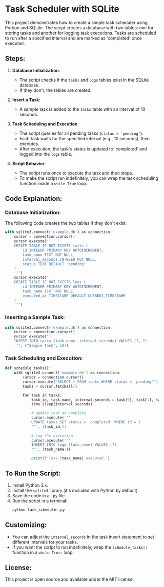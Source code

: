 
# Task Scheduler with SQLite

This project demonstrates how to create a simple task scheduler using Python and SQLite. The script creates a database with two tables: one for storing tasks and another for logging task executions. Tasks are scheduled to run after a specified interval and are marked as 'completed' once executed.

## Steps:
1. **Database Initialization**: 
   - The script checks if the `tasks` and `logs` tables exist in the SQLite database. 
   - If they don't, the tables are created.

2. **Insert a Task**:
   - A sample task is added to the `tasks` table with an interval of 10 seconds.

3. **Task Scheduling and Execution**:
   - The script queries for all pending tasks (`status = 'pending'`).
   - Each task waits for the specified interval (e.g., 10 seconds), then executes.
   - After execution, the task's status is updated to 'completed' and logged into the `logs` table.

4. **Script Behavior**:
   - The script runs once to execute the task and then stops.
   - To make the script run indefinitely, you can wrap the task scheduling function inside a `while True` loop.

## Code Explanation:

### Database Initialization:
The following code creates the two tables if they don't exist:

```python
with sqlite3.connect('example.db') as connection:
    cursor = connection.cursor()
    cursor.execute(''' 
    CREATE TABLE IF NOT EXISTS tasks (
        id INTEGER PRIMARY KEY AUTOINCREMENT,
        task_name TEXT NOT NULL,
        interval_seconds INTEGER NOT NULL,
        status TEXT DEFAULT 'pending'
    )
    ''')
    cursor.execute(''' 
    CREATE TABLE IF NOT EXISTS logs (
        id INTEGER PRIMARY KEY AUTOINCREMENT,
        task_name TEXT NOT NULL,
        executed_at TIMESTAMP DEFAULT CURRENT_TIMESTAMP
    )
    ''')
```

### Inserting a Sample Task:

```python
with sqlite3.connect('example.db') as connection:
    cursor = connection.cursor()
    cursor.execute(''' 
    INSERT INTO tasks (task_name, interval_seconds) VALUES (?, ?) 
    ''', ("Sample Task", 10))
```

### Task Scheduling and Execution:

```python
def schedule_tasks():
    with sqlite3.connect('example.db') as connection:
        cursor = connection.cursor()
        cursor.execute("SELECT * FROM tasks WHERE status = 'pending'")
        tasks = cursor.fetchall()

        for task in tasks:
            task_id, task_name, interval_seconds = task[0], task[1], task[2]
            time.sleep(interval_seconds)

            # update task as complete
            cursor.execute('''
            UPDATE tasks SET status = 'completed' WHERE id = ?
            ''', (task_id,))
            
            # log the execution
            cursor.execute('''
            INSERT INTO logs (task_name) VALUES (?)
            ''', (task_name,))

            print(f"Task {task_name} executed.")
```

## To Run the Script:

1. Install Python 3.x.
2. Install the `sqlite3` library (it's included with Python by default).
3. Save the code in a `.py` file.
4. Run the script in a terminal:
   ```bash
   python task_scheduler.py
   ```

## Customizing:
- You can adjust the `interval_seconds` in the task insert statement to set different intervals for your tasks.
- If you want the script to run indefinitely, wrap the `schedule_tasks()` function in a `while True:` loop.

## License:
This project is open source and available under the MIT license.

